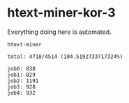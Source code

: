 # htext-miner-kor-3

Everything doing here is automated.

```
htext-miner

total: 4718/4514 (104.5192733717324%)

job0: 838
job1: 829
job2: 1191
job3: 928
job4: 932
```
